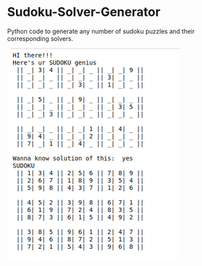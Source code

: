 # Sudoku-Solver-Generator
Python code  to generate any number of sudoku puzzles and their corresponding solvers. 


![Sudoku](Suduku.png)
